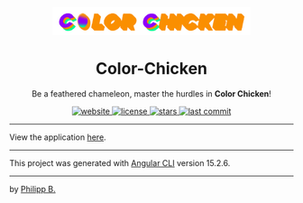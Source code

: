 <div align="center">
  <br />
  <img src="src/assets/logo_text.png" alt="Color-ChickenLogo" width="70%"/>
  <h1>Color-Chicken</h1>
  <p>
    Be a feathered chameleon, master the hurdles in <b>Color Chicken</b>!
  </p>
</div>

<!-- Badges -->
<div align="center">
    <a href="https://colorchicken.philipp-bonin.com/">
        <img src="https://img.shields.io/website?down_color=red&down_message=offline&up_color=green&up_message=online&url=https%3A%2F%2Fcolorchicken.philipp-bonin.com%2F" alt="website">
    </a>
   <a href="https://github.com/phil1436/Color-Chicken/blob/master/LICENSE">
       <img src="https://img.shields.io/github/license/phil1436/Color-Chicken" alt="license" />
   </a>
   <a href="https://github.com/phil1436/Color-Chicken/stargazers">
       <img src="https://img.shields.io/github/stars/phil1436/Color-Chicken" alt="stars" />
   </a>
   <a href="https://github.com/phil1436/Color-Chicken/commits/master">
       <img src="https://img.shields.io/github/last-commit/phil1436/Color-Chicken" alt="last commit" />
   </a>
</div>

---

View the application [here](https://colorchicken.philipp-bonin.com/).

---

This project was generated with [Angular CLI](https://github.com/angular/angular-cli) version 15.2.6.

<!-- ---

- [Bugs](#bugs)

---

## Bugs

- _no known bugs_
 -->

---

by [Philipp B.](https://github.com/phil1436)

<!-- ng deploy --base-href=https://colorchicken.philipp-bonin.com --cname=colorchicken.philipp-bonin.com -->

